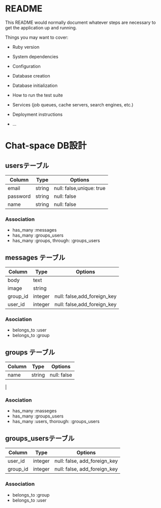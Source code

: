 # README

This README would normally document whatever steps are necessary to get the
application up and running.

Things you may want to cover:

* Ruby version

* System dependencies

* Configuration

* Database creation

* Database initialization

* How to run the test suite

* Services (job queues, cache servers, search engines, etc.)

* Deployment instructions

* ...

# Chat-space DB設計
## usersテーブル
|Column|Type|Options|
|------|----|-------|
|email|string|null: false,unique: true|
|password|string|null: false|
|name|string|null: false|

### Association
- has_many :messages
- has_many :groups_users
- has_many :groups, through: :groups_users


## messages テーブル
|Column|Type|Options|
|------|----|-------|
|body|text||
|image|string||
|group_id|integer|null: false,add_foreign_key|
|user_id|integer|null: false,add_foreign_key|

### Asociation
- belongs_to :user
- belongs_to :group

## groups テーブル
|Column|Type|Options|
|------|----|-------|
|name|string|null: false|
|

### Asociation
- has_many :masseges
- has_many :groups_users
- has_many :users, thorough: :groups_users

## groups_usersテーブル
|Column|Type|Options|
|------|----|-------|
|user_id|integer|null: false, add_foreign_key|
|group_id|integer|null: false, add_foreign_key|

### Association
- belongs_to :group
- belongs_to :user